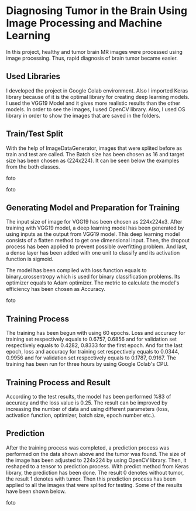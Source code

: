 # Diagnosing Tumor in the Brain Using Image Processing and Machine Learning
In this project, healthy and tumor brain MR images were processed using image processing. Thus, rapid diagnosis of brain tumor became easier. 


## Used Libraries
I developed the project in Google Colab environment. Also I imported Keras library because of it is the optimal library for creating deep learning models. I used the VGG19 Model and it gives more realistic results than the other models. In order to see the images, I used OpenCV library. Also, I used OS library in order to show the images that are saved in the folders. 


## Train/Test Split
With the help of ImageDataGenerator, images that were splited before as train and test are called. The Batch size has been chosen as 16 and target size has been chosen as (224x224). It can be seen below the examples from the both classes.  

foto

foto


## Generating Model and Preparation for Training
The input size of image for VGG19 has been chosen as 224x224x3. After training with VGG19 model, a deep learning model has been generated by using inputs as the output from VGG19 model. This deep learning model consists of a flatten method to get one dimensional input. Then, the dropout process has been applied to prevent possible overfitting problem. And last, a dense layer has been added with one unit to classify and its activation function is sigmoid.

The model has been compiled with loss function equals to binary_crossentropy which is used for binary classification problems. Its optimizer equals to Adam optimizer. The metric to calculate the model's efficiency has been chosen as Accuracy. 

foto

## Training Process
The training has been begun with using 60 epochs. Loss and accuracy for training set respectively equals to 0.6757, 0.6856 and for validation set respectively equals to 0.4282, 0.8333 for the first epoch. And for the last epoch,  loss and accuracy for training set respectively equals to 0.0344, 0.9956 and for validation set respectively equals to 0.1787, 0.9167. The training has been run for three hours by using Google Colab's CPU. 

## Training Process and Result
According to the test results, the model has been performed %83 of accuracy and the loss value is 0.25. The result can be improved by increasing the number of data and using different parameters (loss, activation function, optimizer, batch size, epoch number etc.).

## Prediction
After the training process was completed, a prediction process was performed on the data shown above and the tumor was found. The size of the image has been adjusted to 224x224 by using OpenCV library. Then, it reshaped to a tensor to prediction process. With predict method from Keras library, the prediction has been done. The result 0 denotes without tumor, the result 1 denotes with tumor. Then this prediction process has been applied to all the images that were splited for testing. Some of the results have been shown below. 

foto





